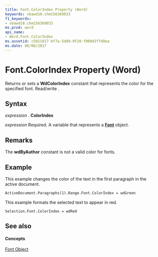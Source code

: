 ```yaml
---
title: Font.ColorIndex Property (Word)
keywords: vbawd10.chm156369033
f1_keywords:
- vbawd10.chm156369033
ms.prod: word
api_name:
- Word.Font.ColorIndex
ms.assetid: c5011017-bf7a-5d89-0f20-f000d3ffd0ea
ms.date: 06/08/2017
---
```



# Font.ColorIndex Property (Word)

Returns or sets a  **WdColorIndex** constant that represents the color for the specified font. Read/write .


## Syntax

 _expression_ . **ColorIndex**

 _expression_ Required. A variable that represents a **[Font](Word.Font.md)** object.


## Remarks

The  **wdByAuthor** constant is not a valid color for fonts.


## Example

This example changes the color of the text in the first paragraph in the active document.


```vb
ActiveDocument.Paragraphs(1).Range.Font.ColorIndex = wdGreen
```

This example formats the selected text to appear in red.




```
Selection.Font.ColorIndex = wdRed
```


## See also


#### Concepts


[Font Object](Word.Font.md)

